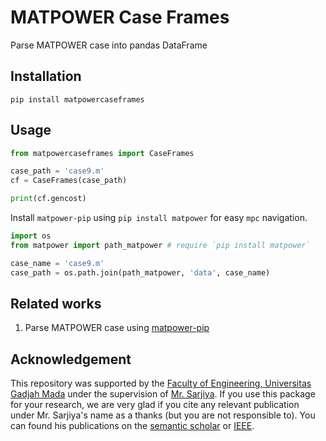 # MATPOWER Case Frames

Parse MATPOWER case into pandas DataFrame

## Installation

```plaintext
pip install matpowercaseframes
```

## Usage

```python
from matpowercaseframes import CaseFrames

case_path = 'case9.m'
cf = CaseFrames(case_path)

print(cf.gencost)
```

Install `matpower-pip` using `pip install matpower` for easy `mpc` navigation.

```python
import os
from matpower import path_matpower # require `pip install matpower`

case_name = 'case9.m'
case_path = os.path.join(path_matpower, 'data', case_name)
```

## Related works

1. Parse MATPOWER case using [matpower-pip](https://github.com/yasirroni/matpower-pip#extra-require-oct2py-or-matlabengine)

## Acknowledgement

This repository was supported by the [Faculty of Engineering, Universitas Gadjah Mada](https://ft.ugm.ac.id/en/) under the supervision of [Mr. Sarjiya](https://www.researchgate.net/profile/Sarjiya_Sarjiya). If you use this package for your research, we are very glad if you cite any relevant publication under Mr. Sarjiya's name as a thanks (but you are not responsible to). You can found his publications on the [semantic scholar](https://www.semanticscholar.org/author/Sarjiya/2267414) or [IEEE](https://ieeexplore.ieee.org/author/37548066400).
